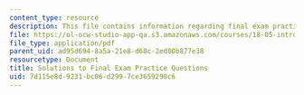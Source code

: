```yaml
---
content_type: resource
description: This file contains information regarding final exam practice questions.
file: https://ol-ocw-studio-app-qa.s3.amazonaws.com/courses/18-05-introduction-to-probability-and-statistics-spring-2014/7d115e8d9231bc06d2997ce3659290c6_MIT18_05S14_PraFnl_Exm_Sol.pdf
file_type: application/pdf
parent_uid: ad95d694-8a5a-21e8-d68c-2ed80b877e38
resourcetype: Document
title: Solutions to Final Exam Practice Questions
uid: 7d115e8d-9231-bc06-d299-7ce3659290c6
---
```

